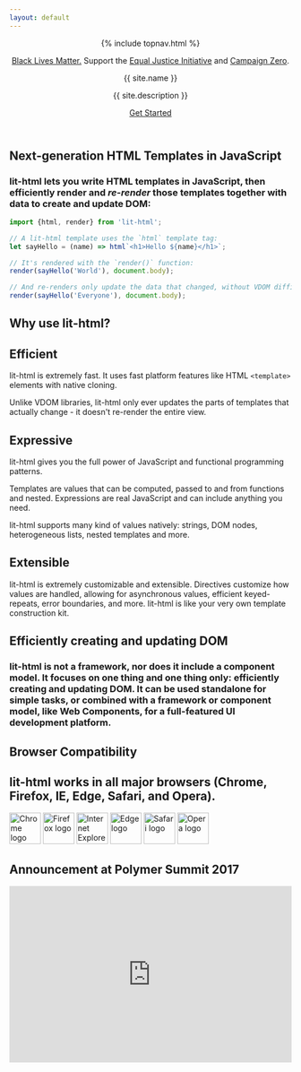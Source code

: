 ```yaml
---
layout: default
---
```

<header class="hero blm" markdown="0">
{% include topnav.html %}
<div class="blm-banner">
<p>
<a href="https://blacklivesmatter.com" target="_blank" rel="noopener noreferrer">Black Lives Matter.</a> Support the 
<a href="https://eji.org/" target="_blank" rel="noopener noreferrer">Equal Justice Initiative</a> and 
<a href="https://www.joincampaignzero.org/" target="_blank" rel="noopener noreferrer" >Campaign Zero</a>.</p> 
</div>
<div class="wrapper">
<div class="hero-title">{{ site.name }}</div>
<p class="hero-caption">{{ site.description }}</p>
<a class="hero-link link-with-arrow" href="{{ site.baseurl }}/guide">Get Started</a>
</div>
</header>

<section id="section-snippet">
<div class="wrapper">
<h1 class="title">
Next-generation HTML Templates in JavaScript
</h1>

<div class="responsive-row">

<h3 class="description" style="flex: 1; margin-bottom: 0; max-width: 600px;">

lit-html lets you write HTML templates in JavaScript, then efficiently render and _re-render_ those templates together with data to create and update DOM:

</h3>

<div style="flex: 2">

```js
import {html, render} from 'lit-html';

// A lit-html template uses the `html` template tag:
let sayHello = (name) => html`<h1>Hello ${name}</h1>`;

// It's rendered with the `render()` function:
render(sayHello('World'), document.body);

// And re-renders only update the data that changed, without VDOM diffing!
render(sayHello('Everyone'), document.body);
```

</div>

</div>
</div>
</section>

<section>
<div class="wrapper">

<h1 class="title">
Why use lit-html?
</h1>

<div class="responsive-row">
<div style="flex: 1">

## Efficient

lit-html is extremely fast. It uses fast platform features like HTML `<template>` elements with native cloning.

Unlike VDOM libraries, lit-html only ever updates the parts of templates that actually change - it doesn't re-render the entire view.

</div>
<div style="flex: 1">

## Expressive

lit-html gives you the full power of JavaScript and functional programming patterns.

Templates are values that can be computed, passed to and from functions and nested. Expressions are real JavaScript and can include anything you need.

lit-html supports many kind of values natively: strings, DOM nodes, heterogeneous lists, nested templates and more.

</div>
<div style="flex: 1">

## Extensible

lit-html is extremely customizable and extensible. Directives customize how values are handled, allowing for asynchronous values, efficient keyed-repeats, error boundaries, and more. lit-html is like your very own template construction kit.

</div>
</div>
</div>
</section>

<section>
<div class="wrapper">

<h1 class="title">Efficiently creating and updating DOM</h1>
<h3 style="max-width: 560px">
lit-html is not a framework, nor does it include a component model. It focuses on one thing and one thing only: efficiently creating and updating DOM. It can be used standalone for simple tasks, or combined with a framework or component model, like Web Components, for a full-featured UI development platform.
</h3>

</div>
</section>

<section>
<div class="wrapper">

<h1 class="title">Browser Compatibility</h1>
<h2 class="description">lit-html works in all major browsers (Chrome, Firefox, IE, Edge, Safari, and Opera). </h2>
<div id="browser-thumbnails" style="margin-bottom: 20px;">
<img width="56" width="56" src="{{ site.baseurl }}/images/browsers/chrome_128x128.png" alt="Chrome logo">
<img width="56" width="56" src="{{ site.baseurl }}/images/browsers/firefox_128x128.png" alt="Firefox logo">
<img width="56" width="56" src="{{ site.baseurl }}/images/browsers/internet-explorer_128x128.png" alt="Internet Explorer logo">
<img width="56" width="56" src="{{ site.baseurl }}/images/browsers/edge_128x128.png" alt="Edge logo">
<img width="56" width="56" src="{{ site.baseurl }}/images/browsers/safari_128x128.png" alt="Safari logo">
<img width="56" width="56" src="{{ site.baseurl }}/images/browsers/opera_128x128.png" alt="Opera logo">
</div>

</div>
</section>

<section style="margin-bottom: 40px;">
<div class="wrapper">
<div class="responsive-row">
<div style="max-width: 600px">

<h1 class="title">Announcement at Polymer Summit 2017</h1>

<iframe src="https://www.youtube.com/embed/ruql541T7gc"
    style="width: 560px; height: 315px; max-width: 100%; border: none"
    allow="autoplay; encrypted-media" allowfullscreen></iframe>

</div>
</div>
</div>
</section>

